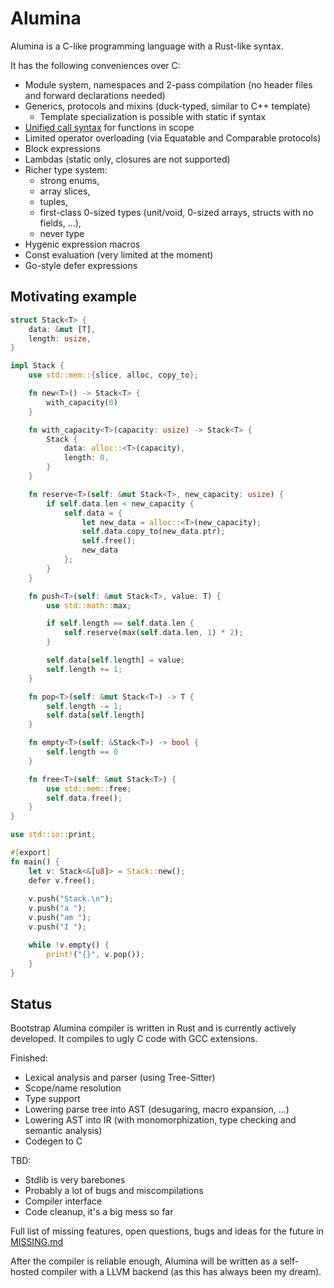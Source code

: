 # Alumina

Alumina is a C-like programming language with a Rust-like syntax.

It has the following conveniences over C:

- Module system, namespaces and 2-pass compilation (no header files and forward declarations needed)
- Generics, protocols and mixins (duck-typed, similar to C++ template)
    - Template specialization is possible with static if syntax
- [Unified call syntax](https://en.wikipedia.org/wiki/Uniform_Function_Call_Syntax) for functions in scope
- Limited operator overloading (via Equatable and Comparable protocols)
- Block expressions
- Lambdas (static only, closures are not supported)
- Richer type system: 
    - strong enums, 
    - array slices, 
    - tuples, 
    - first-class 0-sized types (unit/void, 0-sized arrays, structs with no fields, ...), 
    - never type
- Hygenic expression macros
- Const evaluation (very limited at the moment)
- Go-style defer expressions

## Motivating example

<!-- totally not rust lmao -->
```rust
struct Stack<T> {
    data: &mut [T],
    length: usize,
}

impl Stack {
    use std::mem::{slice, alloc, copy_to};

    fn new<T>() -> Stack<T> {
        with_capacity(0)
    }

    fn with_capacity<T>(capacity: usize) -> Stack<T> {
        Stack {
            data: alloc::<T>(capacity),
            length: 0,
        }
    }

    fn reserve<T>(self: &mut Stack<T>, new_capacity: usize) {
        if self.data.len < new_capacity {
            self.data = {
                let new_data = alloc::<T>(new_capacity);
                self.data.copy_to(new_data.ptr);
                self.free();
                new_data
            };
        }
    }

    fn push<T>(self: &mut Stack<T>, value: T) {
        use std::math::max;

        if self.length == self.data.len {
            self.reserve(max(self.data.len, 1) * 2);
        }

        self.data[self.length] = value;
        self.length += 1;
    }

    fn pop<T>(self: &mut Stack<T>) -> T {
        self.length -= 1;
        self.data[self.length]
    }

    fn empty<T>(self: &Stack<T>) -> bool {
        self.length == 0
    }

    fn free<T>(self: &mut Stack<T>) {
        use std::mem::free;
        self.data.free();
    }
}

use std::io::print;

#[export]
fn main() {
    let v: Stack<&[u8]> = Stack::new();
    defer v.free();
    
    v.push("Stack.\n");
    v.push("a ");
    v.push("am ");
    v.push("I ");

    while !v.empty() {
        print!("{}", v.pop());
    }
}
```

## Status 

Bootstrap Alumina compiler is written in Rust and is currently actively developed. It compiles to ugly C code with GCC extensions.

Finished:
- Lexical analysis and parser (using Tree-Sitter)
- Scope/name resolution
- Type support
- Lowering parse tree into AST (desugaring, macro expansion, ...)
- Lowering AST into IR (with monomorphization, type checking and semantic analysis)
- Codegen to C

TBD:
- Stdlib is very barebones
- Probably a lot of bugs and miscompilations
- Compiler interface
- Code cleanup, it's a big mess so far

Full list of missing features, open questions, bugs and ideas for the future in [MISSING.md](./MISSING.md) 

After the compiler is reliable enough, Alumina will be written as a self-hosted compiler with a LLVM backend (as this has always been my dream).


